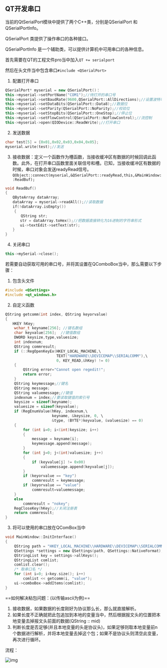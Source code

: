 ## QT开发串口

当前的QtSerialPort模块中提供了两个C++类，分别是QSerialPort 和QSerialPortInfo。

QSerialPort 类提供了操作串口的各种接口。

QSerialPortInfo 是一个辅助类，可以提供计算机中可用串口的各种信息。

首先需要在QT的工程文件pro当中加入`QT += serialport`

然后在头文件当中包含串口`#include <QSerialPort>`



1. 配置打开串口

```C++
QSerialPort* myserial = new QSerialPort()：
this->myserial->setPortName("COM1");//待打开的串口号
this->myserial->setBaudRate(9600,QSerialPort::AllDirections);//设置波特率;双工
this->myserial->setDataBits(QSerialPort::Data8);//数据位
this->myserial->setParity(QSerialPort::NoParity);//校验位
this->myserial->setStopBits(QSerialPort::OneStop);//停止位
this->myserial->setFlowControl(QSerialPort::NoFlowControl);//流控制
this->myserial->open(QIODevice::ReadWrite);//打开串口
```

2. 发送数据

```C++
char test[5] = {0x01,0x02,0x03,0x04,0x05};
myserial.write(test);//发送
```

3. 接收数据：定义一个函数作为槽函数，当接收缓冲区有数据的时候回调此函数。此外，在打开串口函数里面关联信号和槽。已知，当接收缓冲区有数据的时候，串口对象会发送readyRead信号。`QObject::connect(myserial,&QSerialPort::readyRead,this,&MainWindow::ReadBuf);`

```C++
void ReadBuf()
{
　　QByteArray dataArray;
　　dataArray = myserial->readAll();//读取数据
　　if(!dataArray.isEmpty())
  	{
       QString str;
　　　　str = dataArray.toHex();//把数据直接转化为16进制的字符串形式
　　　　ui->textEdit->setText(str);
　　}
}
```

4. 关闭串口

```C++
this->mySerial->close();
```



若需要自动获取可用的串口号，并将其设置在QComboBox当中，那么需要以下步骤：

1. 包含头文件

```C++
#include <QSettings>
#include <qt_windows.h>
```

2. 自定义函数

```C++
QString getcomm(int index, QString keyorvalue)
{
　　HKEY hKey;
    wchar_t keyname[256]; //键名数组
    char keyvalue[256];  //键值数组
    DWORD keysize,type,valuesize;
    int indexnum;
    QString commresult;
    if (::RegOpenKeyEx(HKEY_LOCAL_MACHINE,\
                       TEXT("HARDWARE\\DEVICEMAP\\SERIALCOMM"),\
                       0, KEY_READ,&hKey) != 0)
    {
        QString error="Cannot open regedit!";
        return error;
    }
    QString keymessage;//键名
    QString message;
    QString valuemessage;//键值
    indexnum = index;//要读取键值的索引号
    keysize = sizeof(keyname);
    valuesize = sizeof(keyvalue);
    if (RegEnumValue(hKey, indexnum,\
                     keyname, &keysize, 0, \
                     &type, (BYTE*)keyvalue, &valuesize) == 0)
    {
        for (int i=0; i<(int)keysize; i++)
        {
            message = keyname[i];
            keymessage.append(message);
        }
        for (int j=0; j<(int)valuesize; j++)
        {
            if (keyvalue[j] != 0x00)
                valuemessage.append(keyvalue[j]);
        }
        if (keyorvalue == "key")
            commresult = keymessage;
        if (keyorvalue == "value")
            commresult=valuemessage;
    }
    else
        commresult = "nokey";
    RegCloseKey(hKey);//关闭注册表
    return commresult;
}
```

3. 将可以使用的串口放在QComBox当中

```c++
void MainWindow::InitInterface()
{
    QString path = "HKEY_LOCAL_MACHINE\\HARDWARE\\DEVICEMAP\\SERIALCOMM";
    QSettings *settings = new QSettings(path, QSettings::NativeFormat);
    QStringList key = settings->allKeys();
    QStringList comlist;
    comlist.clear();
    /* 取串口名 */
    for (int i=0; i<key.size(); i++)
        comlist << getcomm(i, "value");
    ui->comboBox->addItems(comlist);
}
```



==如何解决粘包问题：(以传输ascii为例)==

1. 接收数据，如果数据的长度刚好为协议那么长，那么就直接解析。
2. 如果长度不正确就把此包追加到本地的变量当中，然后根据报文头的位置把本地变量去掉报文头前面的数据(QString :: mid)
3. 判断长度是否足够(并且本地变量的头是协议头)，如果足够则取本地变量前n个数据进行解析，并将本地变量去掉这个包；如果不是协议头则清空此变量，再次进行循环。

流程：

![img](https://images2017.cnblogs.com/blog/990943/201712/990943-20171227155415191-1599431568.png)

